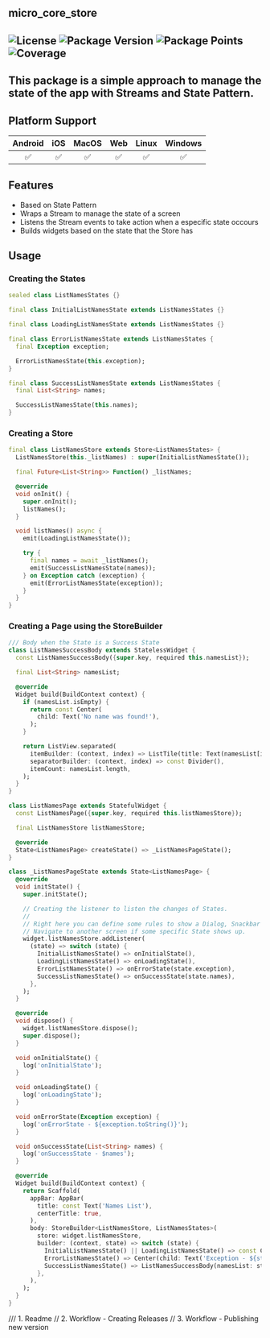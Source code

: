 micro_core_store
-----
![License](https://img.shields.io/github/license/JotaPe-Tecnologia/micro-core-store?logo=apache&logoColor=%23D22128&label=License&labelColor=%23FFFFFF&color=%23D22128)
![Package Version](https://img.shields.io/pub/v/micro_core_store?logo=dart&logoColor=%230175C2&label=Version&labelColor=%23FFFFFF&color=%230175C2)
![Package Points](https://img.shields.io/pub/points/micro_core_store?logo=dart&logoColor=%230175C2&label=Points&labelColor=%23FFFFFF&color=%230175C2)
![Coverage](https://img.shields.io/codecov/c/github/JotaPe-Tecnologia/micro-core-store?logo=codecov&logoColor=%23F01F7A&label=Coverage&labelColor=%23FFFFFF&color=%23F01F7A)
----

This package is a simple approach to manage the state of the app with Streams and State Pattern.
----

## Platform Support

| Android | iOS | MacOS | Web | Linux | Windows |
| :-----: | :-: | :---: | :-: | :---: | :-----: |
|   ✅    | ✅  |  ✅   | ✅  |  ✅   |   ✅    |

## Features

* Based on State Pattern
* Wraps a Stream to manage the state of a screen
* Listens the Stream events to take action when a especific state occours
* Builds widgets based on the state that the Store has

## Usage

### Creating the States

```dart
sealed class ListNamesStates {}

final class InitialListNamesState extends ListNamesStates {}

final class LoadingListNamesState extends ListNamesStates {}

final class ErrorListNamesState extends ListNamesStates {
  final Exception exception;

  ErrorListNamesState(this.exception);
}

final class SuccessListNamesState extends ListNamesStates {
  final List<String> names;

  SuccessListNamesState(this.names);
}
```

### Creating a Store

```dart
final class ListNamesStore extends Store<ListNamesStates> {
  ListNamesStore(this._listNames) : super(InitialListNamesState());

  final Future<List<String>> Function() _listNames;

  @override
  void onInit() {
    super.onInit();
    listNames();
  }

  void listNames() async {
    emit(LoadingListNamesState());

    try {
      final names = await _listNames();
      emit(SuccessListNamesState(names));
    } on Exception catch (exception) {
      emit(ErrorListNamesState(exception));
    }
  }
}
```

### Creating a Page using the StoreBuilder

```dart
/// Body when the State is a Success State
class ListNamesSuccessBody extends StatelessWidget {
  const ListNamesSuccessBody({super.key, required this.namesList});

  final List<String> namesList;

  @override
  Widget build(BuildContext context) {
    if (namesList.isEmpty) {
      return const Center(
        child: Text('No name was found!'),
      );
    }

    return ListView.separated(
      itemBuilder: (context, index) => ListTile(title: Text(namesList[index])),
      separatorBuilder: (context, index) => const Divider(),
      itemCount: namesList.length,
    );
  }
}

class ListNamesPage extends StatefulWidget {
  const ListNamesPage({super.key, required this.listNamesStore});

  final ListNamesStore listNamesStore;

  @override
  State<ListNamesPage> createState() => _ListNamesPageState();
}

class _ListNamesPageState extends State<ListNamesPage> {
  @override
  void initState() {
    super.initState();

    // Creating the listener to listen the changes of States.
    //
    // Right here you can define some rules to show a Dialog, Snackbar or
    // Navigate to another screen if some specific State shows up.
    widget.listNamesStore.addListener(
      (state) => switch (state) {
        InitialListNamesState() => onInitialState(),
        LoadingListNamesState() => onLoadingState(),
        ErrorListNamesState() => onErrorState(state.exception),
        SuccessListNamesState() => onSuccessState(state.names),
      },
    );
  }

  @override
  void dispose() {
    widget.listNamesStore.dispose();
    super.dispose();
  }

  void onInitialState() {
    log('onInitialState');
  }

  void onLoadingState() {
    log('onLoadingState');
  }

  void onErrorState(Exception exception) {
    log('onErrorState - ${exception.toString()}');
  }

  void onSuccessState(List<String> names) {
    log('onSuccessState - $names');
  }

  @override
  Widget build(BuildContext context) {
    return Scaffold(
      appBar: AppBar(
        title: const Text('Names List'),
        centerTitle: true,
      ),
      body: StoreBuilder<ListNamesStore, ListNamesStates>(
        store: widget.listNamesStore,
        builder: (context, state) => switch (state) {
          InitialListNamesState() || LoadingListNamesState() => const Center(child: CircularProgressIndicator()),
          ErrorListNamesState() => Center(child: Text('Exception - ${state.exception.toString()}')),
          SuccessListNamesState() => ListNamesSuccessBody(namesList: state.names),
        },
      ),
    );
  }
}
```

/// 1. Readme
// 2. Workflow - Creating Releases
// 3. Workflow - Publishing new version